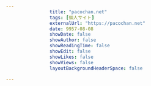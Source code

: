 ---
                title: "pacochan.net"
                tags: [個人サイト]
                externalUrl: "https://pacochan.net"
                date: 9957-08-08
                showDate: false
                showAuthor: false
                showReadingTime: false
                showEdit: false
                showLikes: false
                showViews: false
                layoutBackgroundHeaderSpace: false
                ---

